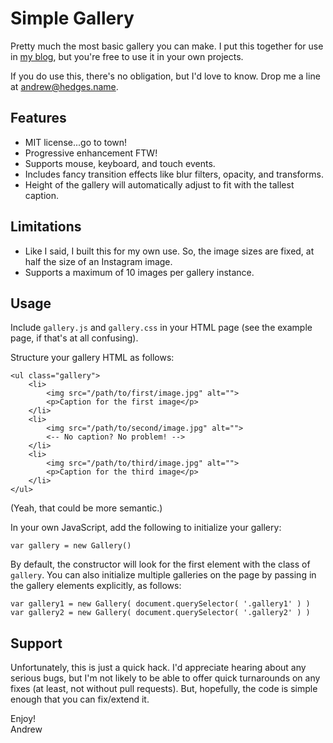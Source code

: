 Simple Gallery
===

Pretty much the most basic gallery you can make. I put this together for use in [my blog](http://andrew.hedges.name/blog/), but you're free to use it in your own projects.

If you do use this, there's no obligation, but I'd love to know. Drop me a line at [andrew@hedges.name](mailto:andrew@hedges.name).

Features
---
* MIT license...go to town!
* Progressive enhancement FTW!
* Supports mouse, keyboard, and touch events.
* Includes fancy transition effects like blur filters, opacity, and transforms.
* Height of the gallery will automatically adjust to fit with the tallest caption.

Limitations
---
* Like I said, I built this for my own use. So, the image sizes are fixed, at half the size of an Instagram image.
* Supports a maximum of 10 images per gallery instance.

Usage
---
Include `gallery.js` and `gallery.css` in your HTML page (see the example page, if that's at all confusing).

Structure your gallery HTML as follows:

    <ul class="gallery">
        <li>
            <img src="/path/to/first/image.jpg" alt="">
            <p>Caption for the first image</p>
        </li>
        <li>
            <img src="/path/to/second/image.jpg" alt="">
            <-- No caption? No problem! -->
        </li>
        <li>
            <img src="/path/to/third/image.jpg" alt="">
            <p>Caption for the third image</p>
        </li>
    </ul>

(Yeah, that could be more semantic.)

In your own JavaScript, add the following to initialize your gallery:

    var gallery = new Gallery()

By default, the constructor will look for the first element with the class of `gallery`. You can also initialize multiple galleries on the page by passing in the gallery elements explicitly, as follows:

    var gallery1 = new Gallery( document.querySelector( '.gallery1' ) )
    var gallery2 = new Gallery( document.querySelector( '.gallery2' ) )

Support
---
Unfortunately, this is just a quick hack. I'd appreciate hearing about any serious bugs, but I'm not likely to be able to offer quick turnarounds on any fixes (at least, not without pull requests). But, hopefully, the code is simple enough that you can fix/extend it.

Enjoy!  
Andrew